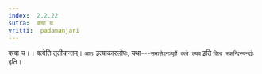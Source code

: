 ```yaml
---
index:  2.2.22
sutra:  क्त्वा च
vritti:  padamanjari
---
```


क्त्वा च।। क्त्वेति तृतीयान्तम्। `आतः` इत्याकारलोपः, यथा---`समासेऽनञ्पूर्वे क्त्वे ल्यप्` इति `क्त्वि स्कन्दिस्यन्द्योः` इति।।
